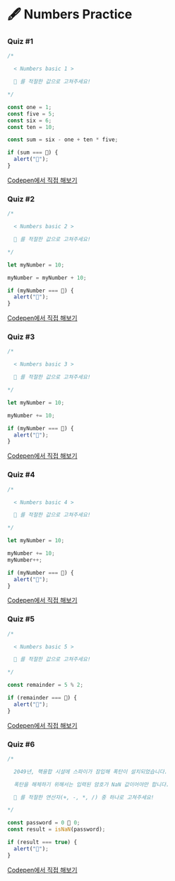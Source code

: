 # 🖋  Numbers Practice

### Quiz #1

```javascript
/*

  < Numbers basic 1 >

  💬 를 적절한 값으로 고쳐주세요!

*/

const one = 1;
const five = 5;
const six = 6;
const ten = 10;

const sum = six - one + ten * five;

if (sum === 💬) {
  alert("🎉");
}
```

[Codepen에서 직접 해보기](https://codepen.io/vanillacoding/pen/51f3f647ff763f50e0a6f32d2e468dc6?editors=0010)



### Quiz #2

```javascript
/*

  < Numbers basic 2 >

  💬 를 적절한 값으로 고쳐주세요!

*/

let myNumber = 10;

myNumber = myNumber + 10;

if (myNumber === 💬) {
  alert("🎉");
}
```

[Codepen에서 직접 해보기](https://codepen.io/vanillacoding/pen/62515a5219a38a3fe19d778ecd32ec02?editors=0010)



### Quiz #3

```javascript
/*

  < Numbers basic 3 >

  💬 를 적절한 값으로 고쳐주세요!

*/

let myNumber = 10;

myNumber += 10;

if (myNumber === 💬) {
  alert("🎉");
}
```

[Codepen에서 직접 해보기](https://codepen.io/vanillacoding/pen/e5e6a243281815c3c7c8cdddb2d4264c?editors=0010)



### Quiz #4

```javascript
/*

  < Numbers basic 4 >

  💬 를 적절한 값으로 고쳐주세요!

*/

let myNumber = 10;

myNumber += 10;
myNumber++;

if (myNumber === 💬) {
  alert("🎉");
}
```

[Codepen에서 직접 해보기](https://codepen.io/vanillacoding/pen/25d043422915a9b93700be9e5836e27c?editors=0010)



### Quiz #5

```javascript
/*

  < Numbers basic 5 >

  💬 를 적절한 값으로 고쳐주세요!

*/

const remainder = 5 % 2;

if (remainder === 💬) {
  alert("🎉");
}
```

[Codepen에서 직접 해보기](https://codepen.io/vanillacoding/pen/2151cf9bf2bdeaaf5584fe1af130e543?editors=0010)



### Quiz #6

```javascript
/*

  2049년, 핵융합 시설에 스파이가 잠입해 폭탄이 설치되었습니다.

  폭탄을 해체하기 위해서는 입력된 암호가 NaN 값이어야만 합니다.

  💬 를 적절한 연산자(+, -, *, /) 중 하나로 고쳐주세요!

*/

const password = 0 💬 0;
const result = isNaN(password);

if (result === true) {
  alert("🎉");
}
```

[Codepen에서 직접 해보기](https://codepen.io/vanillacoding/pen/862a0d5bde92dc72968a1bdbdb7845a0?editors=0010)

